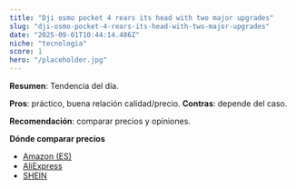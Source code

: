 ```yaml
---
title: "Dji osmo pocket 4 rears its head with two major upgrades"
slug: "dji-osmo-pocket-4-rears-its-head-with-two-major-upgrades"
date: "2025-09-01T10:44:14.486Z"
niche: "tecnologia"
score: 1
hero: "/placeholder.jpg"
---
```


**Resumen**: Tendencia del día.

**Pros**: práctico, buena relación calidad/precio. **Contras**: depende del caso.

**Recomendación**: comparar precios y opiniones.

**Dónde comparar precios**
- [Amazon (ES)](https://www.amazon.es/s?k=Dji+osmo+pocket+4+rears+its+head+with+two+major+upgrades&tag=teknovashop25-21)
- [AliExpress](https://www.aliexpress.com/wholesale?SearchText=Dji+osmo+pocket+4+rears+its+head+with+two+major+upgrades)
- [SHEIN](https://www.shein.com/pdsearch?q=Dji+osmo+pocket+4+rears+its+head+with+two+major+upgrades)
